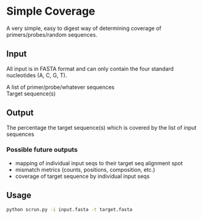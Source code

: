 # Simple Coverage

A very simple, easy to digest way of determining coverage of primers/probes/random sequences.

## Input

All input is in FASTA format and can only contain the four standard nucleotides (A, C, G, T).  

A list of primer/probe/whatever sequences  
Target sequence(s)

## Output

The percentage the target sequence(s) which is covered by the list of input sequences

### Possible future outputs

- mapping of individual input seqs to their target seq alignment spot
- mismatch metrics (counts, positions, composition, etc.)
- coverage of target sequence by individual input seqs

## Usage

```bash
python scrun.py -i input.fasta -t target.fasta
```
